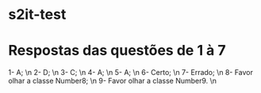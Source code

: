 # s2it-test

# Respostas das questões de 1 à 7

1- A; \n
2- D; \n
3- C; \n
4- A; \n
5- A; \n
6- Certo; \n
7- Errado; \n
8- Favor olhar a classe Number8; \n
9- Favor olhar a classe Number9. \n
